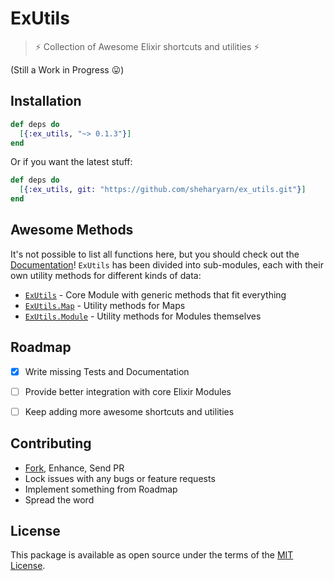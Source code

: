 ExUtils
=======

> :zap: Collection of Awesome Elixir shortcuts and utilities :zap:

(Still a Work in Progress :stuck_out_tongue:)



## Installation

```elixir
def deps do
  [{:ex_utils, "~> 0.1.3"}]
end
```

Or if you want the latest stuff:

```elixir
def deps do
  [{:ex_utils, git: "https://github.com/sheharyarn/ex_utils.git"}]
end
```



## Awesome Methods

It's not possible to list all functions here, but you should check out the
[Documentation][docs]! `ExUtils` has been divided into sub-modules, each
with their own utility methods for different kinds of data:

 - [`ExUtils`][docs] - Core Module with generic methods that fit everything
 - [`ExUtils.Map`][docs-map] - Utility methods for Maps
 - [`ExUtils.Module`][docs-module] - Utility methods for Modules themselves



## Roadmap

 - [x] Write missing Tests and Documentation
 - [ ] Provide better integration with core Elixir Modules
 - [ ] Keep adding more awesome shortcuts and utilities



## Contributing

 - [Fork][github-fork], Enhance, Send PR
 - Lock issues with any bugs or feature requests
 - Implement something from Roadmap
 - Spread the word



## License

This package is available as open source under the terms of the [MIT License][license].



  [license]:          http://opensource.org/licenses/MIT
  [github-fork]:      https://github.com/sheharyarn/ex_utils/fork

  [hexpm]:            https://hex.pm/packages/ex_utils
  [docs]:             https://hexdocs.pm/ex_utils/ExUtils.html
  [docs-map]:         https://hexdocs.pm/ex_utils/ExUtils.Map.html
  [docs-module]:      https://hexdocs.pm/ex_utils/ExUtils.Module.html

